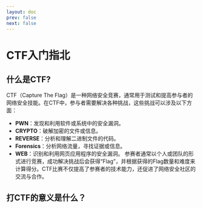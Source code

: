 ```yaml
---
layout: doc
prev: false
next: false
---
```

# CTF入门指北
## 什么是CTF?
CTF（Capture The Flag）是一种网络安全竞赛，通常用于测试和提高参与者的网络安全技能。在CTF中，参与者需要解决各种挑战，这些挑战可以涉及以下方面：

- **PWN**：发现和利用软件或系统中的安全漏洞。
- **CRYPTO**：破解加密的文件或信息。
- **REVERSE**：分析和理解二进制文件的代码。
- **Forensics**：分析网络流量，寻找证据或信息。
- **WEB**：识别和利用网页应用程序的安全漏洞。
参赛者通常以个人或团队的形式进行竞赛，成功解决挑战后会获得“Flag”，并根据获得的Flag数量和难度来计算得分。CTF比赛不仅提高了参赛者的技术能力，还促进了网络安全社区的交流与合作。

## 打CTF的意义是什么？
